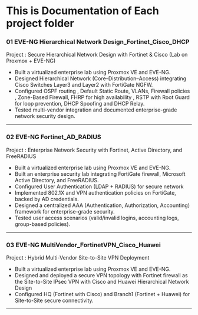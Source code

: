 # This is Documentation of Each project folder

### 01 EVE-NG Hierarchical Network Design_Fortinet_Cisco_DHCP
Project : Secure Hierarchical Network Design with Fortinet & Cisco (Lab on Proxmox + EVE-NG)
- Built a virtualized enterprise lab using Proxmox VE and EVE-NG.
- Designed Hierarchical Network (Core–Distribution–Access) integrating Cisco Switches Layer3 and Layer2 with FortiGate NGFW.
- Configured OSPF routing , Default Static Route, VLANs, Firewall policies , Zone-Based Firewall, FHRP for high availability , RSTP with Root Guard for loop prevention, DHCP Spoofing and DHCP Relay.
- Tested multi-vendor integration and documented enterprise-grade network security design.

---

### 02 EVE-NG Fortinet_AD_RADIUS
Project : Enterprise Network Security with Fortinet, Active Directory, and FreeRADIUS
- Built a virtualized enterprise lab using Proxmox VE and EVE-NG.
- Built an enterprise security lab integrating FortiGate firewall, Microsoft Active Directory, and FreeRADIUS.
- Configured User Authentication (LDAP + RADIUS) for secure network
- Implemented 802.1X and VPN authentication policies on FortiGate, backed by AD credentials.
- Designed a centralized AAA (Authentication, Authorization, Accounting) framework for enterprise-grade security.
- Tested user access scenarios (valid/invalid logins, accounting logs, group-based policies).
---

### 03 EVE-NG MultiVendor_FortinetVPN_Cisco_Huawei
Project : Hybrid Multi-Vendor Site-to-Site VPN Deployment
- Built a virtualized enterprise lab using Proxmox VE and EVE-NG.
- Designed and deployed a secure VPN topology with Fortinet firewall as the Site-to-Site IPsec VPN with Cisco and Huawei Hierarchical Network Design
- Configured HQ (Fortinet with Cisco) and Branch1 (Fortinet + Huawei) for Site-to-Site secure connectivity.
---
